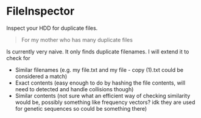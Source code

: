 # FileInspector
Inspect your HDD for duplicate files.

> For my mother who has many duplicate files

Is currently very naive. It only finds duplicate filenames. I will extend it to check for
  - Similar filenames (e.g. my file.txt and my file - copy (1).txt could be considered a match)
  - Exact contents (easy enough to do by hashing the file contents, will need to detected and handle collisions though)
  - Similar contents (not sure what an efficient way of checking similarity would be, possibly something like frequency vectors? idk they are used for genetic sequences so could be something there)

